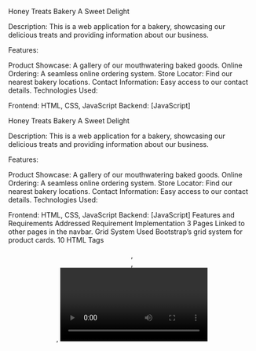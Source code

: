 Honey Treats Bakery
A Sweet Delight

Description:
This is a web application for a bakery, showcasing our delicious treats and providing information about our business.

Features:

Product Showcase: A gallery of our mouthwatering baked goods.
Online Ordering: A seamless online ordering system.
Store Locator: Find our nearest bakery locations.
Contact Information: Easy access to our contact details.
Technologies Used:

Frontend: HTML, CSS, JavaScript
Backend: [JavaScript]

Honey Treats Bakery
A Sweet Delight

Description:
This is a web application for a bakery, showcasing our delicious treats and providing information about our business.

Features:

Product Showcase: A gallery of our mouthwatering baked goods.
Online Ordering: A seamless online ordering system.
Store Locator: Find our nearest bakery locations.
Contact Information: Easy access to our contact details.
Technologies Used:

Frontend: HTML, CSS, JavaScript
Backend: [JavaScript]
Features and Requirements Addressed
Requirement	Implementation
3 Pages	Linked to other pages in the navbar.
Grid System	Used Bootstrap’s grid system for product cards.
10 HTML Tags	<header>, <main>, <section>, <video>, <form>, etc.
HTML Table	Added a table for popular products.
Forms	Included a newsletter subscription form and Contact us form.
Dropdown Menu	Added a dropdown menu in the navbar.
Web Fonts	Used Google Fonts (Roboto).
Content Variety	Includes text, images, video, and a table.
Regex Validation	Newsletter form uses type="email" for validation.

Github link: https://github.com/Hanna12674/HoneyTreatsBakery.git

